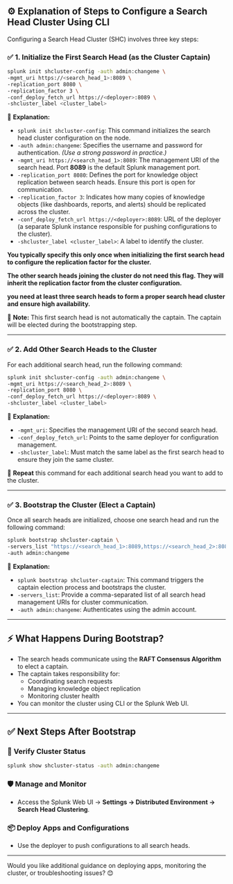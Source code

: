 ## ⚙️ Explanation of Steps to Configure a Search Head Cluster Using CLI

Configuring a Search Head Cluster (SHC) involves three key steps:

### ✅ 1. Initialize the First Search Head (as the Cluster Captain)

```bash
splunk init shcluster-config -auth admin:changeme \
-mgmt_uri https://<search_head_1>:8089 \
-replication_port 8080 \
-replication_factor 3 \
-conf_deploy_fetch_url https://<deployer>:8089 \
-shcluster_label <cluster_label>
```

🔎 **Explanation:**

- `splunk init shcluster-config`: This command initializes the search head cluster configuration on the node.
- `-auth admin:changeme`: Specifies the username and password for authentication. *(Use a strong password in practice.)*
- `-mgmt_uri https://<search_head_1>:8089`: The management URI of the search head. Port **8089** is the default Splunk management port.
- `-replication_port 8080`: Defines the port for knowledge object replication between search heads. Ensure this port is open for communication.
- `-replication_factor 3`: Indicates how many copies of knowledge objects (like dashboards, reports, and alerts) should be replicated across the cluster.
- `-conf_deploy_fetch_url https://<deployer>:8089`: URL of the deployer (a separate Splunk instance responsible for pushing configurations to the cluster).
- `-shcluster_label <cluster_label>`: A label to identify the cluster.

**You typically specify this only once when initializing the first search head to configure the replication factor for the cluster.**

**The other search heads joining the cluster do not need this flag. They will inherit the replication factor from the cluster configuration.**

**you need at least three search heads to form a proper search head cluster and ensure high availability.**

📌 **Note:** This first search head is not automatically the captain. The captain will be elected during the bootstrapping step.

---

### ✅ 2. Add Other Search Heads to the Cluster

For each additional search head, run the following command:

```bash
splunk init shcluster-config -auth admin:changeme \
-mgmt_uri https://<search_head_2>:8089 \
-replication_port 8080 \
-conf_deploy_fetch_url https://<deployer>:8089 \
-shcluster_label <cluster_label>
```

🔎 **Explanation:**

- `-mgmt_uri`: Specifies the management URI of the second search head.
- `-conf_deploy_fetch_url`: Points to the same deployer for configuration management.
- `-shcluster_label`: Must match the same label as the first search head to ensure they join the same cluster.

📌 **Repeat** this command for each additional search head you want to add to the cluster.

---

### ✅ 3. Bootstrap the Cluster (Elect a Captain)

Once all search heads are initialized, choose one search head and run the following command:

```bash
splunk bootstrap shcluster-captain \
-servers_list "https://<search_head_1>:8089,https://<search_head_2>:8089,https://<search_head_3>:8089" \
-auth admin:changeme
```

🔎 **Explanation:**

- `splunk bootstrap shcluster-captain`: This command triggers the captain election process and bootstraps the cluster.
- `-servers_list`: Provide a comma-separated list of all search head management URIs for cluster communication.
- `-auth admin:changeme`: Authenticates using the admin account.

---

## ⚡ **What Happens During Bootstrap?**

- The search heads communicate using the **RAFT Consensus Algorithm** to elect a captain.
- The captain takes responsibility for:
  - Coordinating search requests
  - Managing knowledge object replication
  - Monitoring cluster health
- You can monitor the cluster using CLI or the Splunk Web UI.

---

## ✅ **Next Steps After Bootstrap**

### 🔎 **Verify Cluster Status**
```bash
splunk show shcluster-status -auth admin:changeme
```

### 🛡 **Manage and Monitor**
- Access the Splunk Web UI → **Settings → Distributed Environment → Search Head Clustering**.

### 📦 **Deploy Apps and Configurations**
- Use the deployer to push configurations to all search heads.

---

Would you like additional guidance on deploying apps, monitoring the cluster, or troubleshooting issues? 😊

